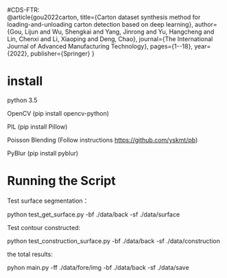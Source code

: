 #CDS-FTR:  
@article{gou2022carton,
  title={Carton dataset synthesis method for loading-and-unloading carton detection based on deep learning},
  author={Gou, Lijun and Wu, Shengkai and Yang, Jinrong and Yu, Hangcheng and Lin, Chenxi and Li, Xiaoping and Deng, Chao},
  journal={The International Journal of Advanced Manufacturing Technology},
  pages={1--18},
  year={2022},
  publisher={Springer}
}

# install
python 3.5

OpenCV (pip install opencv-python)

PIL (pip install Pillow)

Poisson Blending (Follow instructions https://github.com/yskmt/pb)

PyBlur (pip install pyblur)

# Running the Script
Test surface segmentation：

python test_get_surface.py -bf ./data/back -sf ./data/surface

Test contour constructed:

python test_construction_surface.py -bf ./data/back -sf ./data/construction

the total results:

pyhon main.py -ff ./data/fore/img -bf ./data/back -sf ./data/save





